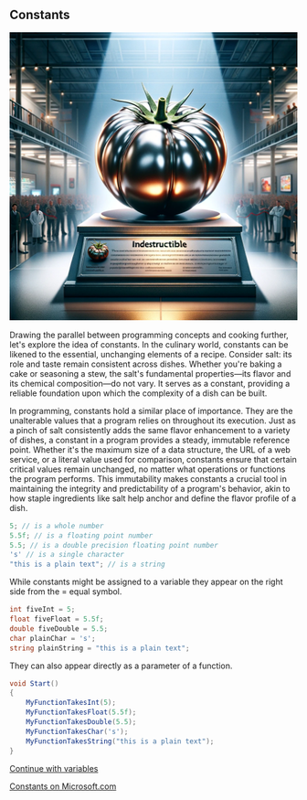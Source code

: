 ## Constants

![constants](../img/constants.webp)

Drawing the parallel between programming concepts and cooking further, let's explore the idea of constants. In the culinary world, constants can be likened to the essential, unchanging elements of a recipe. Consider salt: its role and taste remain consistent across dishes. Whether you're baking a cake or seasoning a stew, the salt's fundamental properties—its flavor and its chemical composition—do not vary. It serves as a constant, providing a reliable foundation upon which the complexity of a dish can be built.

In programming, constants hold a similar place of importance. They are the unalterable values that a program relies on throughout its execution. Just as a pinch of salt consistently adds the same flavor enhancement to a variety of dishes, a constant in a program provides a steady, immutable reference point. Whether it's the maximum size of a data structure, the URL of a web service, or a literal value used for comparison, constants ensure that certain critical values remain unchanged, no matter what operations or functions the program performs. This immutability makes constants a crucial tool in maintaining the integrity and predictability of a program's behavior, akin to how staple ingredients like salt help anchor and define the flavor profile of a dish.

```csharp
5; // is a whole number
5.5f; // is a floating point number
5.5; // is a double precision floating point number
's' // is a single character
"this is a plain text"; // is a string
```

While constants might be assigned to a variable 
they appear on the right side from the = equal symbol.
```csharp
int fiveInt = 5;
float fiveFloat = 5.5f;
double fiveDouble = 5.5;
char plainChar = 's';
string plainString = "this is a plain text";
```

They can also appear directly as a parameter of a function.
```csharp
void Start()
{
	MyFunctionTakesInt(5);
	MyFunctionTakesFloat(5.5f);
	MyFunctionTakesDouble(5.5);
	MyFunctionTakesChar('s');
	MyFunctionTakesString("this is a plain text");
}
```

[Continue with variables](variables.md)

[Constants on Microsoft.com](https://learn.microsoft.com/en-us/dotnet/csharp/programming-guide/classes-and-structs/constants)